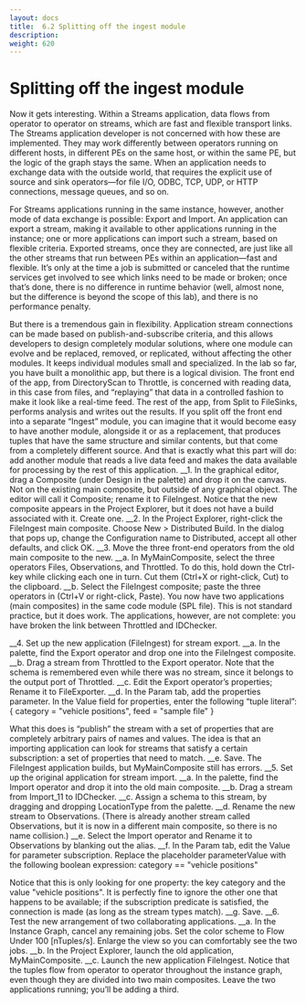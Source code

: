 ```yaml
---
layout: docs
title:  6.2 Splitting off the ingest module
description:
weight: 620
---
```


# Splitting off the ingest module
Now it gets interesting. Within a Streams application, data flows from operator to operator on streams, which are fast and flexible transport links. The Streams application developer is not concerned with how these are implemented. They may work differently between operators running on different hosts, in different PEs on the same host, or within the same PE, but the logic of the graph stays the same. When an application needs to exchange data with the outside world, that requires the explicit use of source and sink operators—for file I/O, ODBC, TCP, UDP, or HTTP connections, message queues, and so on.

For Streams applications running in the same instance, however, another mode of data exchange is possible: Export and Import. An application can export a stream, making it available to other applications running in the instance; one or more applications can import such a stream, based on flexible criteria. Exported streams, once they are connected, are just like all the other streams that run between PEs within an application—fast and flexible. It’s only at the time a job is submitted or canceled that the runtime services get involved to see which links need to be made or broken; once that’s done, there is no difference in runtime behavior (well, almost none, but the difference is beyond the scope of this lab), and there is no performance penalty.

But there is a tremendous gain in flexibility. Application stream connections can be made based on publish-and-subscribe criteria, and this allows developers to design completely modular solutions, where one module can evolve and be replaced, removed, or replicated, without affecting the other modules. It keeps individual modules small and specialized.
In the lab so far, you have built a monolithic app, but there is a logical division. The front end of the app, from DirectoryScan to Throttle, is concerned with reading data, in this case from files, and “replaying” that data in a controlled fashion to make it look like a real-time feed. The rest of the app, from Split to FileSinks, performs analysis and writes out the results. If you split off the front end into a separate “Ingest” module, you can imagine that it would become easy to have another module, alongside it or as a replacement, that produces tuples that have the same structure and similar contents, but that come from a completely different source. And that is exactly what this part will do: add another module that reads a live data feed and makes the data available for processing by the rest of this application.
__1. 	In the graphical editor, drag a Composite (under Design in the palette) and drop it on the canvas. Not on the existing main composite, but outside of any graphical object. The editor will call it Composite; rename it to FileIngest.
Notice that the new composite appears in the Project Explorer, but it does not have a build associated with it. Create one.
__2. 	In the Project Explorer, right-click the FileIngest main composite. Choose New > Distributed Build. In the dialog that pops up, change the Configuration name to Distributed, accept all other defaults, and click OK.
__3. 	Move the three front-end operators from the old main composite to the new.
__a. 	In MyMainComposite, select the three operators Files, Observations, and Throttled.
To do this, hold down the Ctrl-key while clicking each one in turn. Cut them (Ctrl+X or right-click, Cut) to the clipboard.
__b. 	Select the FileIngest composite; paste the three operators in (Ctrl+V or right-click, Paste).
You now have two applications (main composites) in the same code module (SPL file). This is not standard practice, but it does work. The applications, however, are not complete: you have broken the link between Throttled and IDChecker.

__4. 	Set up the new application (FileIngest) for stream export.
__a. 	In the palette, find the Export operator and drop one into the FileIngest composite.
__b. 	Drag a stream from Throttled to the Export operator. Note that the schema is remembered even while there was no stream, since it belongs to the output port of Throttled.
__c. 	Edit the Export operator’s properties; Rename it to FileExporter.
__d. 	In the Param tab, add the properties parameter. In the Value field for properties, enter the following “tuple literal”:
{ category = "vehicle positions", feed = "sample file" }

What this does is “publish” the stream with a set of properties that are completely arbitrary pairs of names and values. The idea is that an importing application can look for streams that satisfy a certain subscription: a set of properties that need to match.
__e. 	Save. The FileIngest application builds, but MyMainComposite still has errors.
__5. 	Set up the original application for stream import.
__a. 	In the palette, find the Import operator and drop it into the old main composite.
__b. 	Drag a stream from Import_11 to IDChecker.
__c. 	Assign a schema to this stream, by dragging and dropping LocationType from the palette.
__d. 	Rename the new stream to Observations. (There is already another stream called Observations, but it is now in a different main composite, so there is no name collision.)
__e. 	Select the Import operator and Rename it to Observations by blanking out the alias.
__f. 	In the Param tab, edit the Value for parameter subscription. Replace the placeholder parameterValue with the following boolean expression:
            category == "vehicle positions"

Notice that this is only looking for one property: the key category and the value "vehicle positions". It is perfectly fine to ignore the other one that happens to be available; if the subscription predicate is satisfied, the connection is made (as long as the stream types match).
__g. 	Save.
__6. 	Test the new arrangement of two collaborating applications.
__a. 	In the Instance Graph, cancel any remaining jobs. Set the color scheme to Flow Under 100 [nTuples/s]. Enlarge the view so you can comfortably see the two jobs.
__b. 	In the Project Explorer, launch the old application, MyMainComposite.
__c. 	Launch the new application FileIngest.
Notice that the tuples flow from operator to operator throughout the instance graph, even though they are divided into two main composites. Leave the two applications running; you’ll be adding a third.
